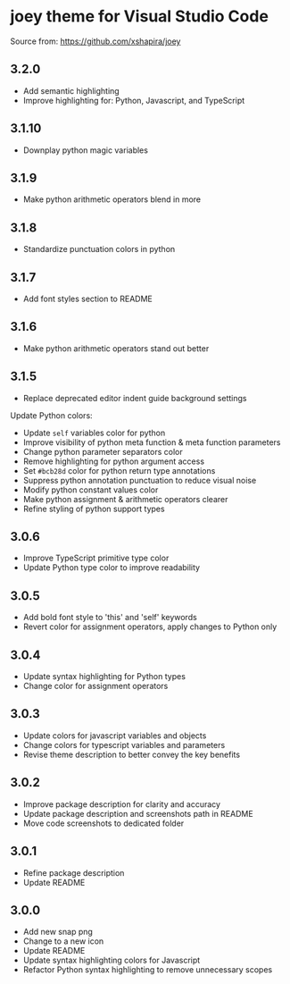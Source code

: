 # joey theme for Visual Studio Code

Source from: <https://github.com/xshapira/joey>

## 3.2.0

* Add semantic highlighting
* Improve highlighting for: Python, Javascript, and TypeScript

## 3.1.10

* Downplay python magic variables

## 3.1.9

* Make python arithmetic operators blend in more

## 3.1.8

* Standardize punctuation colors in python

## 3.1.7

* Add font styles section to README

## 3.1.6

* Make python arithmetic operators stand out better

## 3.1.5

* Replace deprecated editor indent guide background settings

Update Python colors:

* Update `self` variables color for python
* Improve visibility of python meta function & meta function parameters
* Change python parameter separators color
* Remove highlighting for python argument access
* Set `#bcb28d` color for python return type annotations
* Suppress python annotation punctuation to reduce visual noise
* Modify python constant values color
* Make python assignment & arithmetic operators clearer
* Refine styling of python support types

## 3.0.6

* Improve TypeScript primitive type color
* Update Python type color to improve readability

## 3.0.5

* Add bold font style to 'this' and 'self' keywords
* Revert color for assignment operators, apply changes to Python only

## 3.0.4

* Update syntax highlighting for Python types
* Change color for assignment operators

## 3.0.3

* Update colors for javascript variables and objects
* Change colors for typescript variables and parameters
* Revise theme description to better convey the key benefits

## 3.0.2

* Improve package description for clarity and accuracy
* Update package description and screenshots path in README
* Move code screenshots to dedicated folder

## 3.0.1

* Refine package description
* Update README

## 3.0.0

* Add new snap png
* Change to a new icon
* Update README
* Update syntax highlighting colors for Javascript
* Refactor Python syntax highlighting to remove unnecessary scopes
